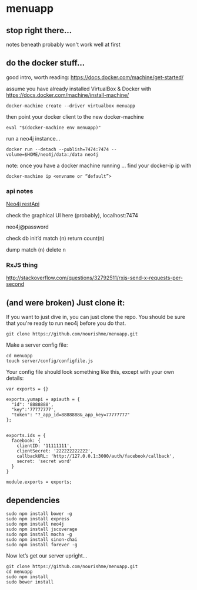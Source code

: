 menuapp
=======

## stop right there...

notes beneath probably won't work well at first


## do the docker stuff...

good intro, worth reading: https://docs.docker.com/machine/get-started/


assume you have already installed VirtualBox & Docker with https://docs.docker.com/machine/install-machine/

    docker-machine create --driver virtualbox menuapp

then point your docker client to the new docker-machine

    eval "$(docker-machine env menuapp)"

run a neo4j instance...

    docker run --detach --publish=7474:7474 --volume=$HOME/neo4j/data:/data neo4j


note: once you have a docker machine running … find your docker-ip ip with

    docker-machine ip <envname or “default”>


### api notes
[Neo4j restApi](http://neo4j.com/docs/stable/rest-api-security.html)

check the graphical UI here (probably), localhost:7474

neo4j@password


check db init’d
    match (n) return count(n)

dump
    match (n) delete n


### RxJS thing
http://stackoverflow.com/questions/32792511/rxjs-send-x-requests-per-second



## (and were broken) Just clone it:
If you want to just dive in, you can just clone the repo. You should be sure that you're ready to run neo4j before you do that.

    git clone https://github.com/nourishme/menuapp.git

Make a server config file:

    cd menuapp
    touch server/config/configfile.js

Your config file should look something like this, except with your own details:

    var exports = {}

    exports.yumapi = apiauth = {
      "id": '8888888',
      "key":'77777777',
      "token": "?_app_id=8888888&_app_key=77777777"
    };


    exports.ids = {
      facebook: {
        clientID: '11111111',
        clientSecret: '222222222222',
        callbackURL: 'http://127.0.0.1:3000/auth/facebook/callback',
        secret: 'secret word'
      }
    }

    module.exports = exports;


## dependencies

    sudo npm install bower -g
    sudo npm install express
    sudo npm install neo4j
    sudo npm install jscoverage
    sudo npm install mocha -g
    sudo npm install sinon-chai
    sudo npm install forever -g

Now let’s get our server upright…

    git clone https://github.com/nourishme/menuapp.git
    cd menuapp
    sudo npm install
    sudo bower install
